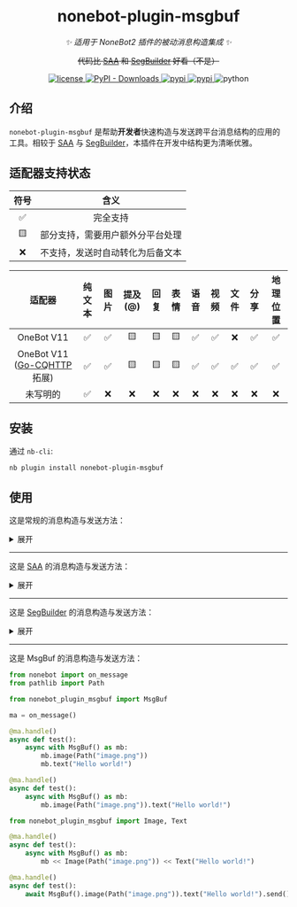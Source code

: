 <div align="center">

# nonebot-plugin-msgbuf

_✨ 适用于 NoneBot2 插件的被动消息构造集成 ✨_

~~代码比 [SAA](https://github.com/felinae98/nonebot-plugin-send-anything-anywhere) 和 [SegBuilder](https://github.com/Well2333/nonebot-plugin-segbuilder) 好看（不是）~~

<a href="./LICENSE">
    <img src="https://img.shields.io/github/license/NCBM/nonebot-plugin-msgbuf.svg" alt="license">
</a>
<a href="https://pypi.python.org/pypi/nonebot-plugin-msgbuf">
  <img alt="PyPI - Downloads" src="https://img.shields.io/pypi/dm/nonebot-plugin-msgbuf">
</a>
<a href="https://pypi.python.org/pypi/nonebot-plugin-msgbuf">
    <img src="https://img.shields.io/pypi/v/nonebot-plugin-msgbuf.svg" alt="pypi">
</a>
<a href="https://pypi.python.org/pypi/nonebot-plugin-msgbuf">
    <img src="https://img.shields.io/pypi/v/nonebot-plugin-msgbuf.svg" alt="pypi">
</a>
<img src="https://img.shields.io/badge/python-3.8+-blue.svg" alt="python">

</div>

## 介绍

`nonebot-plugin-msgbuf` 是帮助**开发者**快速构造与发送跨平台消息结构的应用的工具。相较于 [SAA](https://github.com/felinae98/nonebot-plugin-send-anything-anywhere) 与 [SegBuilder](https://github.com/Well2333/nonebot-plugin-segbuilder)，本插件在开发中结构更为清晰优雅。

## 适配器支持状态

| 符号 |               含义               |
| :--: | :------------------------------: |
|  ✅  |             完全支持             |
|  🟨  | 部分支持，需要用户额外分平台处理 |
|  ❌  | 不支持，发送时自动转化为后备文本 |

|                             适配器                             | 纯文本 | 图片 | 提及(@) | 回复 | 表情 | 语音 | 视频 | 文件 | 分享 | 地理位置 |
| :------------------------------------------------------------: | :----: | :--: | :-----: | :--: | :--: | :--: | :--: | :--: | :--: | :------: |
|                           OneBot V11                           |   ✅   |  ✅  |   🟨   |  🟨  |  🟨  |  ✅  |  ✅  |  ❌  |  ✅  |    ✅    |
| OneBot V11 ([Go-CQHTTP](https://github.com/Mrs4s/go-cqhttp) 拓展) |   ✅   |  ✅  |   🟨   |  🟨  |  🟨  |  ✅  |  ✅  |  ✅  |  ✅  |    ✅    |
|                            未写明的                            |   ✅   |  ❌  |   ❌   |  ❌  |  ❌  |  ❌  |  ❌  |  ❌  |  ❌  |    ❌    |

## 安装

通过 `nb-cli`:

```console
nb plugin install nonebot-plugin-msgbuf
```

## 使用

这是常规的消息构造与发送方法：

<details>
<summary>展开</summary>

```python
from nonebot import on_message
from nonebot.adapters.onebot.v11 import MessageSegment
from pathlib import Path

ma = on_message()

@ma.handle()
async def test():
    await ma.send(MessageSegment.image(Path("image.png")) + "")
```

</details>

***

这是 [SAA](https://github.com/felinae98/nonebot-plugin-send-anything-anywhere) 的消息构造与发送方法：

<details>
<summary>展开</summary>

```python
from nonebot import on_message
from pathlib import Path
from nonebot_plugin_saa import MessageFactory, Text, Image

ma = on_message()

@ma.handle()
async def test():
    await MessageFactory([Image(Path("image.png")), Text("Hello world!")]).send()
```

</details>

***

这是 [SegBuilder](https://github.com/Well2333/nonebot-plugin-segbuilder) 的消息构造与发送方法：

<details>
<summary>展开</summary>

```python
from nonebot import on_message, require
from pathlib import Path

require("nonebot_plugin_segbuilder")

from nonebot_plugin_segbuilder import SegmentBuilder

ma = on_message()

@ma.handle()
async def test():
    await ma.send(SegmentBuilder.image(Path("image.png")) + "Hello world!")
```

</details>

***

这是 MsgBuf 的消息构造与发送方法：

```python
from nonebot import on_message
from pathlib import Path

from nonebot_plugin_msgbuf import MsgBuf

ma = on_message()

@ma.handle()
async def test():
    async with MsgBuf() as mb:
        mb.image(Path("image.png"))
        mb.text("Hello world!")
```

```python
@ma.handle()
async def test():
    async with MsgBuf() as mb:
        mb.image(Path("image.png")).text("Hello world!")
```

```python
from nonebot_plugin_msgbuf import Image, Text

@ma.handle()
async def test():
    async with MsgBuf() as mb:
        mb << Image(Path("image.png")) << Text("Hello world!")
```

```python
@ma.handle()
async def test():
    await MsgBuf().image(Path("image.png")).text("Hello world!").send()
```
